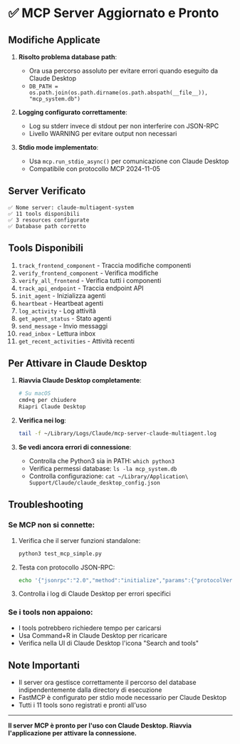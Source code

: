# ✅ MCP Server Aggiornato e Pronto

## Modifiche Applicate

1. **Risolto problema database path**:
   - Ora usa percorso assoluto per evitare errori quando eseguito da Claude Desktop
   - `DB_PATH = os.path.join(os.path.dirname(os.path.abspath(__file__)), "mcp_system.db")`

2. **Logging configurato correttamente**:
   - Log su stderr invece di stdout per non interferire con JSON-RPC
   - Livello WARNING per evitare output non necessari

3. **Stdio mode implementato**:
   - Usa `mcp.run_stdio_async()` per comunicazione con Claude Desktop
   - Compatibile con protocollo MCP 2024-11-05

## Server Verificato

```
✅ Nome server: claude-multiagent-system
✅ 11 tools disponibili
✅ 3 resources configurate
✅ Database path corretto
```

## Tools Disponibili

1. `track_frontend_component` - Traccia modifiche componenti
2. `verify_frontend_component` - Verifica modifiche
3. `verify_all_frontend` - Verifica tutti i componenti
4. `track_api_endpoint` - Traccia endpoint API
5. `init_agent` - Inizializza agenti
6. `heartbeat` - Heartbeat agenti
7. `log_activity` - Log attività
8. `get_agent_status` - Stato agenti
9. `send_message` - Invio messaggi
10. `read_inbox` - Lettura inbox
11. `get_recent_activities` - Attività recenti

## Per Attivare in Claude Desktop

1. **Riavvia Claude Desktop completamente**:
   ```bash
   # Su macOS
   cmd+q per chiudere
   Riapri Claude Desktop
   ```

2. **Verifica nei log**:
   ```bash
   tail -f ~/Library/Logs/Claude/mcp-server-claude-multiagent.log
   ```

3. **Se vedi ancora errori di connessione**:
   - Controlla che Python3 sia in PATH: `which python3`
   - Verifica permessi database: `ls -la mcp_system.db`
   - Controlla configurazione: `cat ~/Library/Application\ Support/Claude/claude_desktop_config.json`

## Troubleshooting

### Se MCP non si connette:
1. Verifica che il server funzioni standalone:
   ```bash
   python3 test_mcp_simple.py
   ```

2. Testa con protocollo JSON-RPC:
   ```bash
   echo '{"jsonrpc":"2.0","method":"initialize","params":{"protocolVersion":"2024-11-05","capabilities":{},"clientInfo":{"name":"test","version":"1.0"}},"id":1}' | python3 mcp_server_fastmcp.py
   ```

3. Controlla i log di Claude Desktop per errori specifici

### Se i tools non appaiono:
- I tools potrebbero richiedere tempo per caricarsi
- Usa Command+R in Claude Desktop per ricaricare
- Verifica nella UI di Claude Desktop l'icona "Search and tools"

## Note Importanti

- Il server ora gestisce correttamente il percorso del database indipendentemente dalla directory di esecuzione
- FastMCP è configurato per stdio mode necessario per Claude Desktop
- Tutti i 11 tools sono registrati e pronti all'uso

---

**Il server MCP è pronto per l'uso con Claude Desktop. Riavvia l'applicazione per attivare la connessione.**
